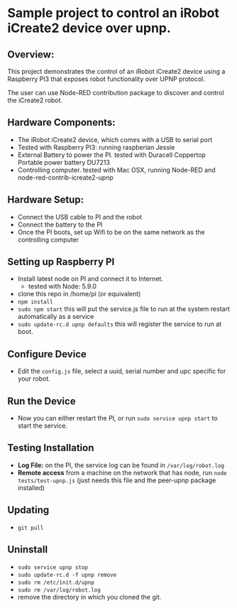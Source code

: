 # Sample project to control an iRobot iCreate2 device over upnp.


## Overview:
This project demonstrates the control of an iRobot iCreate2 device using a
Raspberry PI3 that exposes robot functionality over UPNP protocol.

The user can use Node-RED contribution package to discover and control the 
iCreate2 robot.

## Hardware Components:
- The iRobot iCreate2 device, which comes with a USB to serial port
- Tested with Raspberry PI3: running raspberian Jessie
- External Battery to power the PI. tested with Duracell Coppertop Portable power battery DU7213
- Controlling computer. tested with Mac OSX, running Node-RED and node-red-contrib-icreate2-upnp

## Hardware Setup:
- Connect the USB cable to PI and the robot
- Connect the battery to the PI
- Once the PI boots, set up Wifi to be on the same network as the controlling computer

## Setting up Raspberry PI
- Install latest node on PI and connect it to Internet. 
    - tested with Node: 5.9.0
- clone this repo in /home/pi (or equivalent)
- `npm install`
- `sudo npm start` this will put the service.js file to run at the system restart automatically as a service
- `sudo update-rc.d upnp defaults` this will register the service to run at boot.

## Configure Device
- Edit the `config.js` file, select a uuid, serial number and upc specific for your robot.

## Run the Device
- Now you can either restart the PI, or run `sudo service upnp start` to start the service.

## Testing Installation
- **Log File:** on the PI, the service log can be found in `/var/log/robot.log`
- **Remote access** from a machine on the network that has node, run `node tests/test-upnp.js` (just needs this file and the peer-upnp package installed)

## Updating
- `git pull`

## Uninstall
- `sudo service upnp stop`
- `sudo update-rc.d -f upnp remove`
- `sudo rm /etc/init.d/upnp`
- `sudo rm /var/log/robot.log`
- remove the directory in which you cloned the git.

 
